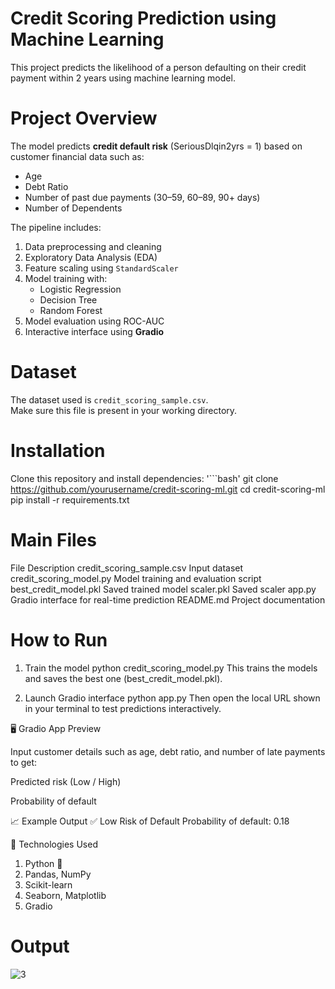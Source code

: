 # Credit Scoring Prediction using Machine Learning
This project predicts the likelihood of a person defaulting on their credit payment within 2 years using machine learning model.

# Project Overview
The model predicts **credit default risk** (SeriousDlqin2yrs = 1) based on customer financial data such as:
- Age  
- Debt Ratio  
- Number of past due payments (30–59, 60–89, 90+ days)  
- Number of Dependents  

The pipeline includes:
1. Data preprocessing and cleaning  
2. Exploratory Data Analysis (EDA)  
3. Feature scaling using `StandardScaler`  
4. Model training with:
   - Logistic Regression  
   - Decision Tree  
   - Random Forest  
5. Model evaluation using ROC-AUC  
6. Interactive interface using **Gradio**

# Dataset
The dataset used is `credit_scoring_sample.csv`.  
Make sure this file is present in your working directory.

# Installation

Clone this repository and install dependencies:
'```bash'
git clone https://github.com/yourusername/credit-scoring-ml.git
cd credit-scoring-ml
pip install -r requirements.txt

# Main Files
File	Description
credit_scoring_sample.csv	Input dataset
credit_scoring_model.py	Model training and evaluation script
best_credit_model.pkl	Saved trained model
scaler.pkl	Saved scaler
app.py	Gradio interface for real-time prediction
README.md	Project documentation
# How to Run
1) Train the model
python credit_scoring_model.py
This trains the models and saves the best one (best_credit_model.pkl).

2) Launch Gradio interface
python app.py
Then open the local URL shown in your terminal to test predictions interactively.

🖥️ Gradio App Preview

Input customer details such as age, debt ratio, and number of late payments to get:

Predicted risk (Low / High)

Probability of default

📈 Example Output
✅ Low Risk of Default
Probability of default: 0.18

🧰 Technologies Used

1) Python 🐍
2) Pandas, NumPy
3) Scikit-learn
4) Seaborn, Matplotlib
5) Gradio

# Output
![3](https://github.com/user-attachments/assets/1fa04c41-28ab-4924-8aae-eb6a20424abc)
